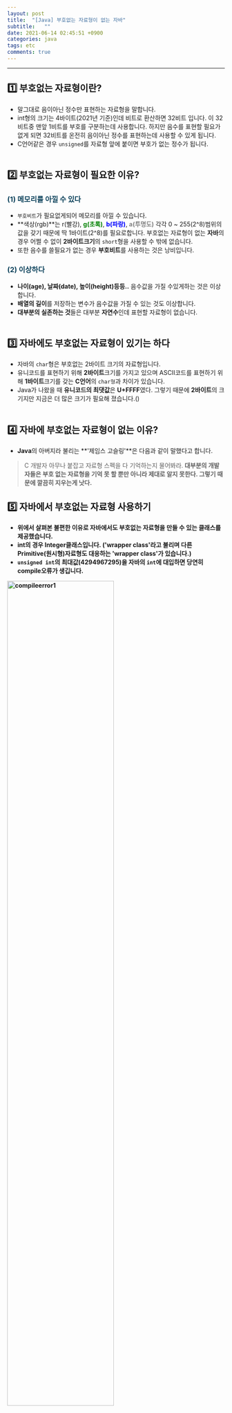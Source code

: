 ```yaml
---
layout: post
title:  "[Java] 부호없는 자료형이 없는 자바"
subtitle:   ""
date: 2021-06-14 02:45:51 +0900
categories: java
tags: etc
comments: true
---
```


* * *
## 1️⃣ 부호없는 자료형이란?

* 말그대로 음이아닌 정수만 표현하는 자료형을 말합니다.
* int형의 크기는 4바이트(2021년 기준)인데 비트로 환산하면 32비트 입니다. 이 32비트중 맨앞 1비트를 <rd>부호를 구분하는데 사용</rd>합니다. 하지만 음수를 표현할 필요가 없게 되면 32비트를 온전히 음이아닌 정수를 표현하는데 사용할 수 있게 됩니다.
* C언어같은 경우 `unsigned`를 자료형 앞에 붙이면 부호가 없는 정수가 됩니다.
<br><br>

## 2️⃣ 부호없는 자료형이 필요한 이유?

<h3 style="color:#0e435c;">(1) 메모리를 아낄 수 있다</h3>

* `부호비트`가 필요없게되어 메모리를 아낄 수 있습니다.
* **색상(rgb)**는 <rd>r(빨강)</rd>, <b style="color:green">g(초록)</b>, <b style="color:blue">b(파랑)</b>, <b style="color:gray">a(투명도)</b> 각각 0 ~ 255(2^8)범위의 값을 갖기 때문에 딱 1바이트(2^8)를 필요로합니다. 부호없는 자료형이 없는 **자바**의 경우 어쩔 수 없이 **2바이트크기**의 `short`형을 사용할 수 밖에 없습니다.
* 또한 음수를 쓸필요가 없는 경우 **부호비트**를 사용하는 것은 낭비입니다.

<h3 style="color:#0e435c;">(2) 이상하다</h3>

* **나이(age), 날짜(date), 높이(height)등등..** 음수값을 가질 수있게하는 것은 이상합니다.
* **배열의 길이**를 저장하는 변수가 음수값을 가질 수 있는 것도 이상합니다.
* **대부분의 실존하는 것**들은 대부분 **자연수**인데 표현할 자료형이 없습니다.
<br><br>

## 3️⃣ 자바에도 부호없는 자료형이 있기는 하다

* 자바의 `char`형은 <rd>부호없는 2바이트 크기의 자료형</rd>입니다.
* <rd>유니코드</rd>를 표현하기 위해 **2바이트**크기를 가지고 있으며 <rd>ASCII코드</rd>를 표현하기 위해 **1바이트**크기를 갖는 **C언어**의 `char형`과 차이가 있습니다.
* Java가 나왔을 때 **유니코드의 최댓값**은 **U+FFFF**였다. 그렇기 때문에 **2바이트**의 크기지만 지금은 더 많은 크기가 필요해 졌습니다.()
<br><br>

## 4️⃣ 자바에 부호없는 자료형이 없는 이유?

* **Java**의 아버지라 불리는 **'제임스 고슬링'**은 다음과 같이 말했다고 합니다.
> C 개발자 아무나 붙잡고 자료형 스펙을 다 기억하는지 물어봐라.<b>
> 대부분의 개발자들은 부호 없는 자료형을 기억 못 할 뿐만 아니라 제대로 알지 못한다. 그렇기 때문에 깔끔히 지우는게 낫다.

## 5️⃣ 자바에서 부호없는 자료형 사용하기

* 위에서 살펴본 불편한 이유로 자바에서도 **부호없는 자료형**을 만들 수 있는 **클래스**를 제공했습니다.
* **int**의 경우 **Integer**클래스입니다. <b style="fontsize:90%">(<rd>'wrapper class'</rd>라고 불리며 다른 Primitive(원시형)자료형도 대응하는 'wrapper class'가 있습니다.) 
* `unsigned int`의 최대값(4294967295)을 자바의 `int`에 대입하면 당연히 **compile**오류가 생깁니다.
<img src="https://kirkim.github.io/assets/img/java/basic/basic1.png" width="70%" alt="compileerror1">

* 다음과 같이 **Integet**클래스를 이용하면 됩니다.

```java
int num = Integer.parseUnsignedInt("4294967295");
```

* 하지만 위의 `num`을 출력해보면 **오버플로우**되어 `-1`이 출력 됩니다.git
* 그래서 온전한 값을 출력하기 위해 **String**형으로 포맷팅해주어야 합니다.

```java
String numString = Integer.toUnsignedString(num);
```

* 그외에도 **Integer클래스**에는 부호 없는 수처럼 처리할 수 있는 수많은 메소드들을 가지고 있습니다.

## 6️⃣ 결론

* 그냥 <b>부호없는 자료형 만들어 주지..</b>